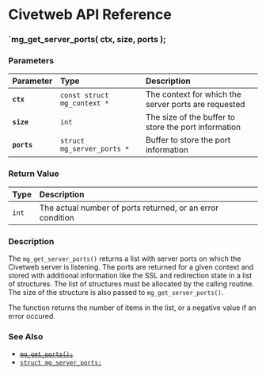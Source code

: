 # Civetweb API Reference

### `mg_get_server_ports( ctx, size, ports );

### Parameters

| Parameter | Type | Description |
| :--- | :--- | :--- |
|**`ctx`**|`const struct mg_context *`|The context for which the server ports are requested|
|**`size`**|`int`|The size of the buffer to store the port information|
|**`ports`**|`struct mg_server_ports *`|Buffer to store the port information|

### Return Value

| Type | Description |
| :--- | :--- |
|`int`|The actual number of ports returned, or an error condition|

### Description

The `mg_get_server_ports()` returns a list with server ports on which the Civetweb server is listening. The ports are returned for a given context and stored with additional information like the SSL and redirection state in a list of structures. The list of structures must be allocated by the calling routine. The size of the structure is also passed to `mg_get_server_ports()`.

The function returns the number of items in the list, or a negative value if an error occured.

### See Also

* [~~`mg_get_ports();`~~](mg_get_ports.md)
* [`struct mg_server_ports;`](mg_server_ports.md)
